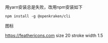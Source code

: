 

用yarn安装总是失败，改用npm安装如下

```
npm install -g @openkraken/cli
```


图标

https://feathericons.com
size 20
stroke width 1.5
